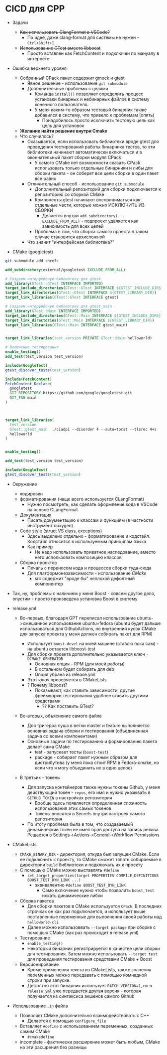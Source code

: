 # CICD для CPP

+ Задачи
    + ~~Как использовать ClangFormat в VSCode?~~
        + По идее, даже clang-format для системы не нужен - `Ctrl+Shift+I`
    + ~~Использование GTest вместо libboost~~
        + Просто вставлен как FetchContent и подключен по мануалу в интернете




+ Ошибка верхнего уровня
    + Собранный CPack пакет содержит gmock и gtest
        + Явное решение - использование `git submodule`
        + Дополнительные проблемы с целями
            + Команда `install()` позволяет определить процесс установки бинарных и небинарных файлов в систему конечного пользователя. 
            + У меня каким-то образом тестовый бинарник также добавился в систему, что привело к проблемам (опять)
                + Понадобилось просто исключить тестовую цель как цель для установок
    + **Желание найти решение внутри Cmake**
    + Что случилось? 
        + Оказывается, если использовать библиотеки вроде gtest для проведения тестирований работы бинарника тестов, то эти библиотеки начинают автоматически включаться и в окончательный пакет сборки модуля CPack
            + У самого CMake нет возможности сказать CPack использовать только отдельные бинарники и либы для сборки пакета - он соберет все цели сборки в один пакет все равно
        + Отличительный способ - использование `git submodule`
            + Дополнительный репозиторий для сборки подключается к репозиторию со сборкой CMake
            + Компоненты gtest начинают восприниматься как отдельные части, которые можно ИСКЛЮЧИТЬ ИЗ СБОРКИ
                + Делается внутри `add_subdirectory(... EXCLUDE_FROM_ALL)` - подпроект удаляется как зависимость для всех целей
            + Проблема в том, что сборка самого проекта в таком случае становится архисложной
        + Что значит "интерфейсная библиотека?"



+ CMake (googletest)
```bash
git submodule add <href>
```

```cmake
add_subdirectory(external/googletest EXCLUDE_FROM_ALL)

# Создаем интерфейсную библиотеку для gtest
add_library(GTest::GTest INTERFACE IMPORTED)
target_include_directories(GTest::GTest INTERFACE ${GTEST_INCLUDE_DIRS})
target_link_directories(GTest::GTest INTERFACE ${GTEST_LIBRARY_DIR})
target_link_libraries(GTest::GTest INTERFACE gtest)

# Создаем интерфейсную библиотеку для gtest_main
add_library(GTest::Main INTERFACE IMPORTED)
target_include_directories(GTest::Main INTERFACE ${GTEST_INCLUDE_DIRS})
target_link_directories(GTest::Main INTERFACE ${GTEST_LIBRARY_DIR})
target_link_libraries(GTest::Main INTERFACE gtest_main)


target_link_libraries(test_version PRIVATE GTest::Main helloworld)

# Включение тестирования
enable_testing()
add_test(test_version test_version)

include(GoogleTest)
gtest_discover_tests(test_version)
```




```Cmake (уже не рабочий)
include(FetchContent)
FetchContent_Declare(
  googletest
  GIT_REPOSITORY https://github.com/google/googletest.git
  GIT_TAG main  
)



target_link_libraries(
  test_version
  GTest::gtest_main  ./ciadpi --disorder 4 --auto=torst --tlsrec 4+s
  helloworld
)


enable_testing()

add_test(test_version test_version)

include(GoogleTest)
gtest_discover_tests(test_version)
```


    




+ Окружение
    + кодировки
    + форматирования (чаще всего используется CLangFormat)
        + Нужно посмотреть, как сделать оформление кода в VSCode на оснвое CLangFormat
    + Документация 
        + Писать документацию к классам и функциям (в частности инструмент doxygen)
    + Code style (struct VS class, exceptions)
        + Здесь выделено отдельно - форматирование и кодстайл. Кодстайл относится к используемым принципам языка
        + Как пример
            + Не надо использовать приватное наследование, вместо него использовать композицию классов
    + Сборка проектов
        + Печаль с переносом кода и процессов сборки туда-сюда
        + Для платформонезависимости - использование *CMake*
            + src содержит "вроде бы" неплохой дефолтный компонентер

+ Так, ну, проблемы с наличием у меня Boost - совсем другое дело, опустим - просто произведена установка Boost в систему



+ release.yml
    + Во-первых, благодаря GPT переписал использование ubuntu->смешанное использование ubuntu+fedora (ubuntu будет дальше использоваться для GithubActions, но внутренний кусок CMake для запуска проекта у меня должен собирать пакет для RPM)
        + Использует `boost-devel` на моей машине (ставлю пока сам) - на ubuntu остается libboost-test
        + Для сборки проекта дополнительно указывается ключ `-DCMAKE_GENERATOR`
            + Основная опция - RPM (для моей работы)
            + В остальном будет собирать для deb
            + Опция убрана из release.yml
        + Этот ключ проверяется в CMakeLists
        + ? Почему libboost?
            + Показывают, как ставить зависимости, другие фреймворки тестирования удобнее ставить другими средствами
                + ?? Как поставить GTest?

    + Во-вторых, объяснение самого файла
        + Для тригерра пуша в ветки master и feature выполняется основная задача сборки и тестирования (объединенная задача со всеми компонентами)
        + Основные задачи по тестированию и формированию пакета делает сама CMake
            + test - запускает тесты (`boost-test`)
            + package - собирает пакет нужным образом для дистрибутива (у меня пока стоит RPM в Fedora-cmake, но если что я могу объединить их в одно целое)

    + В третьих - токены
        + Для запуска контейнеров также нужны токены Github, у меня действующий токен - `repos`, его имя и нужно указывать в `GITHUB_TOKEN` в настройках репозитория
            + Вообще здесь появляется определенная сложность использования этих самых токенов
            + Токены вносятся в Secrets внутри настроек самого репозитория
        + По итогу проблема была в том, что создаваемый динамический токен не имел прав доступа на запись релиза. Решается в Settings->Actions->General->Workflow Permissions


+ CMakeLists
    + `CMAKE_BINARY_DIR` - директория, откуда был запущен CMake. Если ее подключить к проекту, то CMake сможет тяпать собираемые в директории `build` библиотеки и подключать их к проекту
    + С помощью CMake можно выставлять `#define`
        + `set_target_properties(target PROPERTIES COMPILE_DEFINITIONS BOOST_TEST_DYN_LINK ...)`
            + эквивалентно `#define BOOST_TEST_DYN_LINK`
                + Само включение нужно чтобы позволить `boost_test` искать динамические либки
    + Сборка пакетов
        + Для сборки пакетов в CMake используется `CPack`. В последних строчках он как раз подключается, и использует выше поставленные переменные для выполнения своей работы над `helloworld-cli`
        + Далее можно использоввать `--target package` при сборке с помощью CMake (как раз происходит в release.yml)
    + Тестирование
        + `enable_testing()`
        + Некоторый бинарник регистрируется в качестве цели сборки для тестирования. Затем можно использовать `--target test` для проведения тестирования средствами CMake + Boost
    + Версионирование
        + Кроме применения текста из CMakeLists, также значения переменных можно передавать с помощью комнадной строки при запуске. 
        + Дефолтно этот бинарник использует `PATCH_VERSION=1`, но в `release.yml` уже передается другая версия - которая получается из синтаксиса акшенов самого Github 
+ Использование `.in` файла
    + Позволяет CMake дополнительно взаимодействовать с C++
        + Делается с помощью `configure_file`
    + Вставляет `#define` с использованием переменных, созданных самим CMake
        + `#cmakedefine`
    + incomplete - фактически расширение может быть любым, CMake на эти расшрения без разницы
